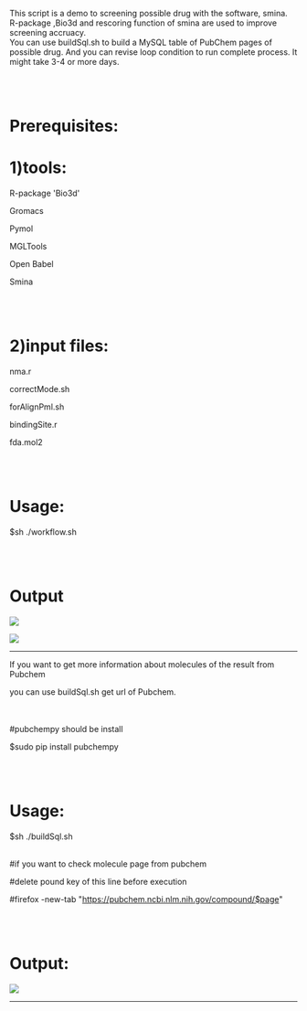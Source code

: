 This script is a demo to screening possible drug with the software, smina.
R-package ,Bio3d and rescoring function of smina are used to improve screening accruacy. 
<br />
You can use buildSql.sh to build a MySQL table of PubChem pages of  possible drug.
And you can revise loop condition to run complete process. It might take 3-4 or more days.

<br /><br />


# Prerequisites:

# 1)tools:

R-package 'Bio3d'

Gromacs

Pymol

MGLTools

Open Babel

Smina

<br /><br />

# 2)input files:

nma.r

correctMode.sh

forAlignPml.sh

bindingSite.r

fda.mol2

<br /><br />



# Usage:


$sh ./workflow.sh

<br /><br />

# Output

![](https://github.com/k-eeer/screening/blob/master/illustration/tf1Lig771.png)


![](https://github.com/k-eeer/screening/blob/master/illustration/tf1Lig771Far.png)

----------------------------------------------------------------------------------------------------------------------
If you want to get more information about molecules of the result from Pubchem

you can use buildSql.sh get url of Pubchem.

<br /><br />
#pubchempy should be install

$sudo pip install pubchempy

<br /><br />
# Usage:

$sh ./buildSql.sh
<br /><br />

#if you want to check molecule page from pubchem

#delete pound key of this line before execution 

#firefox -new-tab "https://pubchem.ncbi.nlm.nih.gov/compound/$page"

<br /><br />

# Output:

![](https://github.com/k-eeer/screening/blob/master/illustration/buildSql.png)



----------------------------------------------------------------------------------------------------
